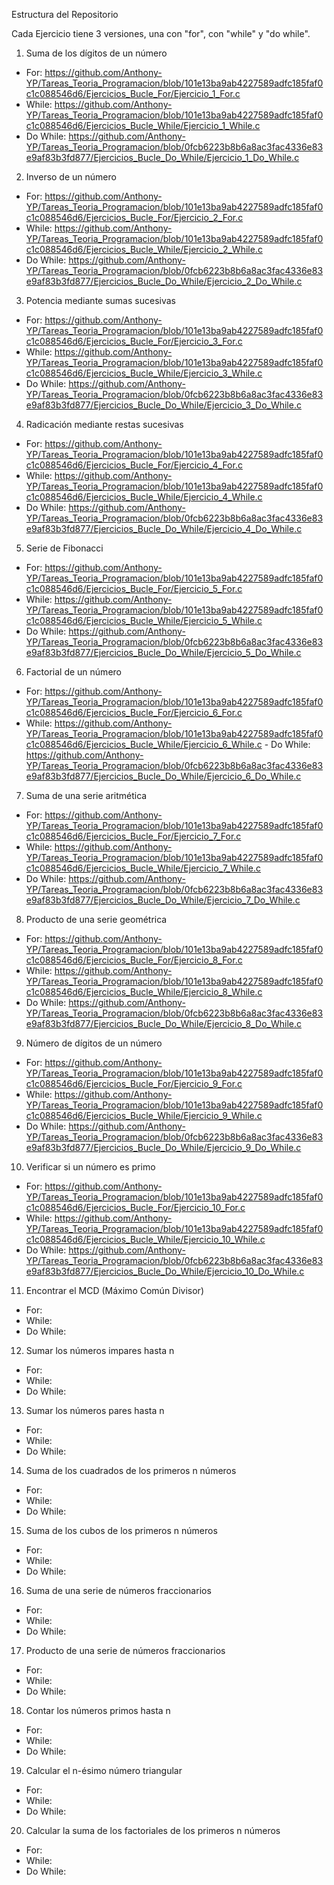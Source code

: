 Estructura del Repositorio 

Cada Ejercicio tiene 3 versiones, una con "for", con "while" y "do while".

1. Suma de los dígitos de un número
 - For: https://github.com/Anthony-YP/Tareas_Teoria_Programacion/blob/101e13ba9ab4227589adfc185faf0c1c088546d6/Ejercicios_Bucle_For/Ejercicio_1_For.c
- While: https://github.com/Anthony-YP/Tareas_Teoria_Programacion/blob/101e13ba9ab4227589adfc185faf0c1c088546d6/Ejercicios_Bucle_While/Ejercicio_1_While.c
- Do While: https://github.com/Anthony-YP/Tareas_Teoria_Programacion/blob/0fcb6223b8b6a8ac3fac4336e83e9af83b3fd877/Ejercicios_Bucle_Do_While/Ejercicio_1_Do_While.c
2. Inverso de un número
- For: https://github.com/Anthony-YP/Tareas_Teoria_Programacion/blob/101e13ba9ab4227589adfc185faf0c1c088546d6/Ejercicios_Bucle_For/Ejercicio_2_For.c
- While: https://github.com/Anthony-YP/Tareas_Teoria_Programacion/blob/101e13ba9ab4227589adfc185faf0c1c088546d6/Ejercicios_Bucle_While/Ejercicio_2_While.c
- Do While: https://github.com/Anthony-YP/Tareas_Teoria_Programacion/blob/0fcb6223b8b6a8ac3fac4336e83e9af83b3fd877/Ejercicios_Bucle_Do_While/Ejercicio_2_Do_While.c
3. Potencia mediante sumas sucesivas
- For: https://github.com/Anthony-YP/Tareas_Teoria_Programacion/blob/101e13ba9ab4227589adfc185faf0c1c088546d6/Ejercicios_Bucle_For/Ejercicio_3_For.c
- While: https://github.com/Anthony-YP/Tareas_Teoria_Programacion/blob/101e13ba9ab4227589adfc185faf0c1c088546d6/Ejercicios_Bucle_While/Ejercicio_3_While.c
- Do While: https://github.com/Anthony-YP/Tareas_Teoria_Programacion/blob/0fcb6223b8b6a8ac3fac4336e83e9af83b3fd877/Ejercicios_Bucle_Do_While/Ejercicio_3_Do_While.c
4. Radicación mediante restas sucesivas
- For: https://github.com/Anthony-YP/Tareas_Teoria_Programacion/blob/101e13ba9ab4227589adfc185faf0c1c088546d6/Ejercicios_Bucle_For/Ejercicio_4_For.c
- While: https://github.com/Anthony-YP/Tareas_Teoria_Programacion/blob/101e13ba9ab4227589adfc185faf0c1c088546d6/Ejercicios_Bucle_While/Ejercicio_4_While.c
- Do While: https://github.com/Anthony-YP/Tareas_Teoria_Programacion/blob/0fcb6223b8b6a8ac3fac4336e83e9af83b3fd877/Ejercicios_Bucle_Do_While/Ejercicio_4_Do_While.c
5. Serie de Fibonacci
- For: https://github.com/Anthony-YP/Tareas_Teoria_Programacion/blob/101e13ba9ab4227589adfc185faf0c1c088546d6/Ejercicios_Bucle_For/Ejercicio_5_For.c
- While: https://github.com/Anthony-YP/Tareas_Teoria_Programacion/blob/101e13ba9ab4227589adfc185faf0c1c088546d6/Ejercicios_Bucle_While/Ejercicio_5_While.c
- Do While: https://github.com/Anthony-YP/Tareas_Teoria_Programacion/blob/0fcb6223b8b6a8ac3fac4336e83e9af83b3fd877/Ejercicios_Bucle_Do_While/Ejercicio_5_Do_While.c
6. Factorial de un número
- For: https://github.com/Anthony-YP/Tareas_Teoria_Programacion/blob/101e13ba9ab4227589adfc185faf0c1c088546d6/Ejercicios_Bucle_For/Ejercicio_6_For.c
- While: https://github.com/Anthony-YP/Tareas_Teoria_Programacion/blob/101e13ba9ab4227589adfc185faf0c1c088546d6/Ejercicios_Bucle_While/Ejercicio_6_While.c              - Do While: https://github.com/Anthony-YP/Tareas_Teoria_Programacion/blob/0fcb6223b8b6a8ac3fac4336e83e9af83b3fd877/Ejercicios_Bucle_Do_While/Ejercicio_6_Do_While.c
7. Suma de una serie aritmética
- For: https://github.com/Anthony-YP/Tareas_Teoria_Programacion/blob/101e13ba9ab4227589adfc185faf0c1c088546d6/Ejercicios_Bucle_For/Ejercicio_7_For.c
- While: https://github.com/Anthony-YP/Tareas_Teoria_Programacion/blob/101e13ba9ab4227589adfc185faf0c1c088546d6/Ejercicios_Bucle_While/Ejercicio_7_While.c
- Do While: https://github.com/Anthony-YP/Tareas_Teoria_Programacion/blob/0fcb6223b8b6a8ac3fac4336e83e9af83b3fd877/Ejercicios_Bucle_Do_While/Ejercicio_7_Do_While.c
8. Producto de una serie geométrica
- For: https://github.com/Anthony-YP/Tareas_Teoria_Programacion/blob/101e13ba9ab4227589adfc185faf0c1c088546d6/Ejercicios_Bucle_For/Ejercicio_8_For.c
- While: https://github.com/Anthony-YP/Tareas_Teoria_Programacion/blob/101e13ba9ab4227589adfc185faf0c1c088546d6/Ejercicios_Bucle_While/Ejercicio_8_While.c
- Do While: https://github.com/Anthony-YP/Tareas_Teoria_Programacion/blob/0fcb6223b8b6a8ac3fac4336e83e9af83b3fd877/Ejercicios_Bucle_Do_While/Ejercicio_8_Do_While.c
9. Número de dígitos de un número
- For: https://github.com/Anthony-YP/Tareas_Teoria_Programacion/blob/101e13ba9ab4227589adfc185faf0c1c088546d6/Ejercicios_Bucle_For/Ejercicio_9_For.c
- While: https://github.com/Anthony-YP/Tareas_Teoria_Programacion/blob/101e13ba9ab4227589adfc185faf0c1c088546d6/Ejercicios_Bucle_While/Ejercicio_9_While.c
- Do While: https://github.com/Anthony-YP/Tareas_Teoria_Programacion/blob/0fcb6223b8b6a8ac3fac4336e83e9af83b3fd877/Ejercicios_Bucle_Do_While/Ejercicio_9_Do_While.c
10. Verificar si un número es primo
- For: https://github.com/Anthony-YP/Tareas_Teoria_Programacion/blob/101e13ba9ab4227589adfc185faf0c1c088546d6/Ejercicios_Bucle_For/Ejercicio_10_For.c
- While: https://github.com/Anthony-YP/Tareas_Teoria_Programacion/blob/101e13ba9ab4227589adfc185faf0c1c088546d6/Ejercicios_Bucle_While/Ejercicio_10_While.c
- Do While: https://github.com/Anthony-YP/Tareas_Teoria_Programacion/blob/0fcb6223b8b6a8ac3fac4336e83e9af83b3fd877/Ejercicios_Bucle_Do_While/Ejercicio_10_Do_While.c
11. Encontrar el MCD (Máximo Común Divisor)
   - For:
   - While:
   - Do While:
12. Sumar los números impares hasta n
   - For:
   - While:
   - Do While:
13. Sumar los números pares hasta n
   - For:
   - While:
   - Do While:
14. Suma de los cuadrados de los primeros n números
   - For:
   - While:
   - Do While:
15. Suma de los cubos de los primeros n números
   - For:
   - While:
   - Do While:
16. Suma de una serie de números fraccionarios
   - For:
   - While:
   - Do While:
17. Producto de una serie de números fraccionarios
   - For:
   - While:
   - Do While:
18. Contar los números primos hasta n
   - For:
   - While:
   - Do While:
19. Calcular el n-ésimo número triangular
   - For:
   - While:
   - Do While:
20. Calcular la suma de los factoriales de los primeros n números
   - For:
   - While:
   - Do While:
